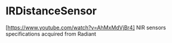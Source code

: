# IRDistanceSensor
[https://www.youtube.com/watch?v=AhMxMdVjBr4]
NIR sensors specifications acquired from Radiant
